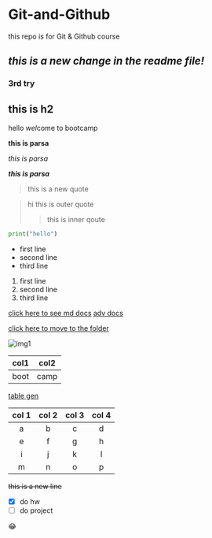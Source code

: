# Git-and-Github
this repo is for Git &amp; Github course

## *this is a new change in the readme file!*
### 3rd try

## this is h2

hello *wel*come to bootcamp  

**this is parsa**

*this is parsa*

***this is parsa***

> this is a new quote

> hi this is outer quote
>> this is inner qoute

```python
print("hello")
```

- first line
- second line
- third line


1. first line
2. second line
3. third line


[click here to see md docs](https://www.markdownguide.org/basic-syntax/)
[adv docs](https://www.markdownguide.org/extended-syntax/)

[click here to move to the folder](/my%20folder)

![img1](https://mdg.imgix.net/assets/images/tux.png?auto=format&fit=clip&q=40&w=100)


| col1 | col2 |
| ---- | ---- |
| boot | camp |

[table gen](https://www.tablesgenerator.com/markdown_tables)

| col 1 | col 2 | col 3 | col 4 |
|:-------:|:-------:|:-------:|:-------:|
| a     | b     | c     | d     |
| e     | f     | g     | h     |
| i     | j     | k     | l     |
| m     | n     | o     | p     |


~~this is a new line~~

- [x] do hw
- [ ] do project

:joy:

